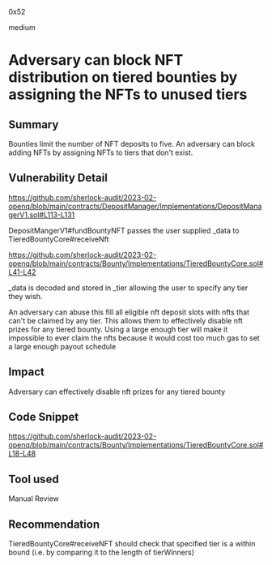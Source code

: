 0x52

medium

# Adversary can block NFT distribution on tiered bounties by assigning the NFTs to unused tiers

## Summary

Bounties limit the number of NFT deposits to five. An adversary can block adding NFTs by assigning NFTs to tiers that don't exist.

## Vulnerability Detail

https://github.com/sherlock-audit/2023-02-openq/blob/main/contracts/DepositManager/Implementations/DepositManagerV1.sol#L113-L131

DepositMangerV1#fundBountyNFT passes the user supplied _data to TieredBountyCore#receiveNft

https://github.com/sherlock-audit/2023-02-openq/blob/main/contracts/Bounty/Implementations/TieredBountyCore.sol#L41-L42

_data is decoded and stored in _tier allowing the user to specify any tier they wish.

An adversary can abuse this fill all eligible nft deposit slots with nfts that can't be claimed by any tier. This allows them to effectively disable nft prizes for any tiered bounty. Using a large enough tier will make it impossible to ever claim the nfts because it would cost too much gas to set a large enough payout schedule

## Impact

Adversary can effectively disable nft prizes for any tiered bounty 

## Code Snippet

https://github.com/sherlock-audit/2023-02-openq/blob/main/contracts/Bounty/Implementations/TieredBountyCore.sol#L18-L48

## Tool used

Manual Review

## Recommendation

TieredBountyCore#receiveNFT should check that specified tier is a within bound (i.e. by comparing it to the length of tierWinners)